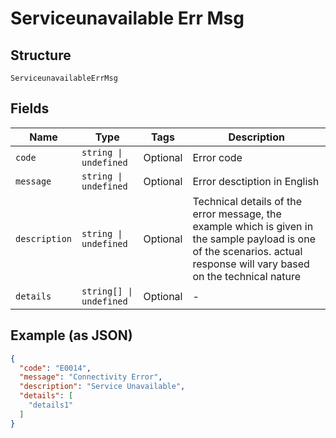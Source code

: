 
# Serviceunavailable Err Msg

## Structure

`ServiceunavailableErrMsg`

## Fields

| Name | Type | Tags | Description |
|  --- | --- | --- | --- |
| `code` | `string \| undefined` | Optional | Error code |
| `message` | `string \| undefined` | Optional | Error desctiption in English |
| `description` | `string \| undefined` | Optional | Technical details of the error message, the example which is given in the sample payload is one of the scenarios. actual response will vary based on the technical nature |
| `details` | `string[] \| undefined` | Optional | - |

## Example (as JSON)

```json
{
  "code": "E0014",
  "message": "Connectivity Error",
  "description": "Service Unavailable",
  "details": [
    "details1"
  ]
}
```

